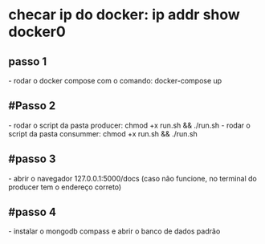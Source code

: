 
<h1>checar ip do docker: ip addr show docker0</h1>
<h2>passo 1</h2>
- rodar o docker compose com o comando: docker-compose up
<h2>#Passo 2</h2>
- rodar o script da pasta producer: chmod +x run.sh && ./run.sh
- rodar o script da pasta consummer: chmod +x run.sh && ./run.sh
<h2>#passo 3</h2>
- abrir o navegador 127.0.0.1:5000/docs (caso não funcione, no terminal do producer tem o endereço correto)
<h2>#passo 4</h2>
- instalar o mongodb compass e abrir o banco de dados padrão